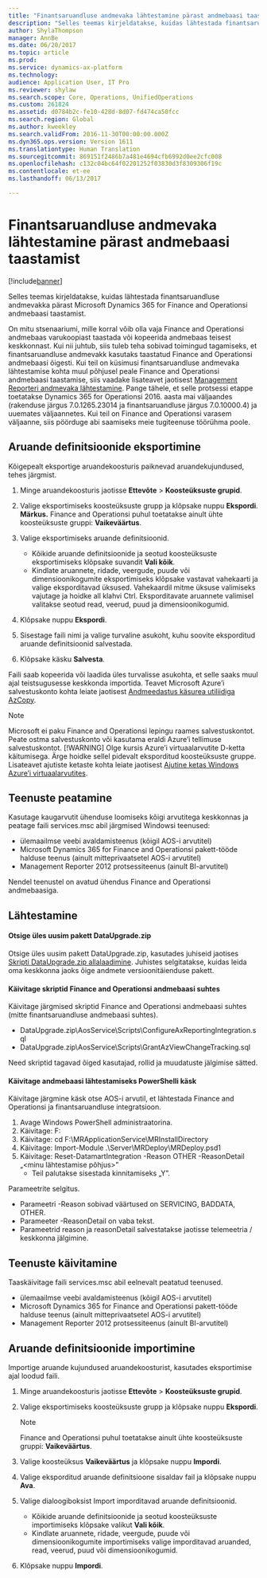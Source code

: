 ```yaml
---
title: "Finantsaruandluse andmevaka lähtestamine pärast andmebaasi taastamist"
description: "Selles teemas kirjeldatakse, kuidas lähtestada finantsaruandluse andmevakka pärast Microsoft Dynamics 365 for Finance and Operationsi andmebaasi taastamist."
author: ShylaThompson
manager: AnnBe
ms.date: 06/20/2017
ms.topic: article
ms.prod: 
ms.service: dynamics-ax-platform
ms.technology: 
audience: Application User, IT Pro
ms.reviewer: shylaw
ms.search.scope: Core, Operations, UnifiedOperations
ms.custom: 261824
ms.assetid: d0784b2c-fe10-428d-8d07-fd474ca50fcc
ms.search.region: Global
ms.author: kweekley
ms.search.validFrom: 2016-11-30T00:00:00.000Z
ms.dyn365.ops.version: Version 1611
ms.translationtype: Human Translation
ms.sourcegitcommit: 869151f2486b7a481e4694cfb6992d0ee2cfc008
ms.openlocfilehash: c132c04bc64f02201252f03830d3f8309306f19c
ms.contentlocale: et-ee
ms.lasthandoff: 06/13/2017

---
```


# <a name="reset-the-financial-reporting-data-mart-after-restoring-a-database"></a>Finantsaruandluse andmevaka lähtestamine pärast andmebaasi taastamist

[!include[banner](../includes/banner.md)]


Selles teemas kirjeldatakse, kuidas lähtestada finantsaruandluse andmevakka pärast Microsoft Dynamics 365 for Finance and Operationsi andmebaasi taastamist. 

On mitu stsenaariumi, mille korral võib olla vaja Finance and Operationsi andmebaas varukoopiast taastada või kopeerida andmebaas teisest keskkonnast. Kui nii juhtub, siis tuleb teha sobivad toimingud tagamiseks, et finantsaruandluse andmevakk kasutaks taastatud Finance and Operationsi andmebaasi õigesti. Kui teil on küsimusi finantsaruandluse andmevaka lähtestamise kohta muul põhjusel peale Finance and Operationsi andmebaasi taastamise, siis vaadake lisateavet jaotisest [Management Reporteri andmevaka lähtestamine](https://blogs.msdn.microsoft.com/dynamics_financial_reporting/2016/06/28/resetting-the-management-reporter-data-mart/). Pange tähele, et selle protsessi etappe toetatakse Dynamics 365 for Operationsi 2016. aasta mai väljaandes (rakenduse järgus 7.0.1265.23014 ja finantsaruandluse järgus 7.0.10000.4) ja uuemates väljaannetes. Kui teil on Finance and Operationsi varasem väljaanne, siis pöörduge abi saamiseks meie tugiteenuse töörühma poole.

## <a name="export-report-definitions"></a>Aruande definitsioonide eksportimine
Kõigepealt eksportige aruandekoosturis paiknevad aruandekujundused, tehes järgmist.

1.  Minge aruandekoosturis jaotisse **Ettevõte** &gt; **Koosteüksuste grupid**.
2.  Valige eksportimiseks koosteüksuste grupp ja klõpsake nuppu **Ekspordi**. **Märkus.** Finance and Operationsi puhul toetatakse ainult ühte koosteüksuste gruppi: **Vaikeväärtus**.
3.  Valige eksportimiseks aruande definitsioonid.
    -   Kõikide aruande definitsioonide ja seotud koosteüksuste eksportimiseks klõpsake suvandit **Vali kõik**.
    -   Kindlate aruannete, ridade, veergude, puude või dimensioonikogumite eksportimiseks klõpsake vastavat vahekaarti ja valige eksporditavad üksused. Vahekaardil mitme üksuse valimiseks vajutage ja hoidke all klahvi Ctrl. Eksporditavate aruannete valimisel valitakse seotud read, veerud, puud ja dimensioonikogumid.

4.  Klõpsake nuppu **Ekspordi**.
5.  Sisestage faili nimi ja valige turvaline asukoht, kuhu soovite eksporditud aruande definitsioonid salvestada.
6.  Klõpsake käsku **Salvesta**.

Faili saab kopeerida või laadida üles turvalisse asukohta, et selle saaks muul ajal teistsugusesse keskkonda importida. Teavet Microsoft Azure’i salvestuskonto kohta leiate jaotisest [Andmeedastus käsurea utiliidiga AzCopy](https://docs.microsoft.com/en-gb/azure/storage/storage-use-azcopy). 
> [!NOTE]
> Microsoft ei paku Finance and Operationsi lepingu raames salvestuskontot. Peate ostma salvestuskonto või kasutama eraldi Azure’i tellimuse salvestuskontot. 
> [!WARNING]
> Olge kursis Azure’i virtuaalarvutite D-ketta käitumisega. Ärge hoidke sellel pidevalt eksporditud koosteüksuste gruppe. Lisateavet ajutiste ketaste kohta leiate jaotisest [Ajutine ketas Windows Azure’i virtuaalarvutites](https://blogs.msdn.microsoft.com/mast/2013/12/06/understanding-the-temporary-drive-on-windows-azure-virtual-machines/).

## <a name="stop-services"></a>Teenuste peatamine
Kasutage kaugarvutit ühenduse loomiseks kõigi arvutitega keskkonnas ja peatage faili services.msc abil järgmised Windowsi teenused:

-   ülemaailmse veebi avaldamisteenus (kõigil AOS-i arvutitel)
-   Microsoft Dynamics 365 for Finance and Operationsi pakett-tööde halduse teenus (ainult mitteprivaatsetel AOS-i arvutitel)
-   Management Reporter 2012 protsessiteenus (ainult BI-arvutitel)

Nendel teenustel on avatud ühendus Finance and Operationsi andmebaasiga.

## <a name="reset"></a>Lähtestamine
#### <a name="locate-the-latest-dataupgradezip-package"></a>Otsige üles uusim pakett DataUpgrade.zip

Otsige üles uusim pakett DataUpgrade.zip, kasutades juhiseid jaotises [Skripti DataUpgrade.zip allalaadimine](..\migration-upgrade\upgrade-data-to-latest-update.md). Juhistes selgitatakse, kuidas leida oma keskkonna jaoks õige andmete versioonitäienduse pakett.

#### <a name="execute-scripts-against-finance-and-operations-database"></a>Käivitage skriptid Finance and Operationsi andmebaasi suhtes

Käivitage järgmised skriptid Finance and Operationsi andmebaasi suhtes (mitte finantsaruandluse andmebaasi suhtes).

-   DataUpgrade.zip\\AosService\\Scripts\\ConfigureAxReportingIntegration.sql
-   DataUpgrade.zip\\AosService\\Scripts\\GrantAzViewChangeTracking.sql

Need skriptid tagavad õiged kasutajad, rollid ja muudatuste jälgimise sätted.

#### <a name="execute-powershell-command-to-reset-database"></a>Käivitage andmebaasi lähtestamiseks PowerShelli käsk

Käivitage järgmine käsk otse AOS-i arvutil, et lähtestada Finance and Operationsi ja finantsaruandluse integratsioon.

1.  Avage Windows PowerShell administraatorina.
2.  Käivitage: F:
3.  Käivitage: cd F:\\MRApplicationService\\MRInstallDirectory
4.  Käivitage: Import-Module .\\Server\\MRDeploy\\MRDeploy.psd1
5.  Käivitage: Reset-DatamartIntegration -Reason OTHER -ReasonDetail „&lt;minu lähtestamise põhjus&gt;”
    -   Teil palutakse sisestada kinnitamiseks „Y”.

Parameetrite selgitus.

-   Parameetri -Reason sobivad väärtused on SERVICING, BADDATA, OTHER.
-   Parameeter -ReasonDetail on vaba tekst.
-   Parameetrid reason ja reasonDetail salvestatakse jaotisse telemeetria / keskkonna jälgimine.

## <a name="start-services"></a>Teenuste käivitamine
Taaskäivitage faili services.msc abil eelnevalt peatatud teenused.

-   ülemaailmse veebi avaldamisteenus (kõigil AOS-i arvutitel)
-   Microsoft Dynamics 365 for Finance and Operationsi pakett-tööde halduse teenus (ainult mitteprivaatsetel AOS-i arvutitel)
-   Management Reporter 2012 protsessiteenus (ainult BI-arvutitel)

## <a name="import-report-definitions"></a>Aruande definitsioonide importimine
Importige aruande kujundused aruandekoosturist, kasutades eksportimise ajal loodud faili.

1.  Minge aruandekoosturis jaotisse **Ettevõte** &gt; **Koosteüksuste grupid**.
2.  Valige eksportimiseks koosteüksuste grupp ja klõpsake nuppu **Ekspordi**. 
    > [!NOTE]
    > Finance and Operationsi puhul toetatakse ainult ühte koosteüksuste gruppi: **Vaikeväärtus**.
3.  Valige koosteüksus **Vaikeväärtus** ja klõpsake nuppu **Impordi**.
4.  Valige eksporditud aruande definitsioone sisaldav fail ja klõpsake nuppu **Ava**.
5.  Valige dialoogiboksist Import imporditavad aruande definitsioonid.
    -   Kõikide aruande definitsioonide ja seotud koosteüksuste importimiseks klõpsake valikut **Vali kõik**.
    -   Kindlate aruannete, ridade, veergude, puude või dimensioonikogumite importimiseks valige imporditavad aruanded, read, veerud, puud või dimensioonikogumid.

6.  Klõpsake nuppu **Impordi**.





